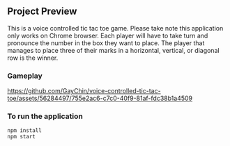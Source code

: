 ## Project Preview
This is a voice controlled tic tac toe game. Please take note this application only works on Chrome browser. 
Each player will have to take turn and pronounce the number in the box they want to place. 
The player that manages to place three of their marks in a horizontal, vertical, or diagonal row is the winner.

### Gameplay
https://github.com/GayChin/voice-controlled-tic-tac-toe/assets/56284497/755e2ac6-c7c0-40f9-81af-fdc38b1a4509

### To run the application
```
npm install 
npm start
```

